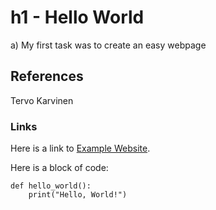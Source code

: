 # h1 - Hello World

a) My first task was to create an easy webpage

## References

Tervo Karvinen

### Links

Here is a link to [Example Website](http://example.com).

Here is a block of code:

    def hello_world():
        print("Hello, World!")
